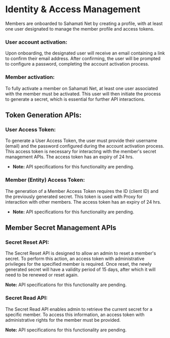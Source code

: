 # Identity & Access Management

Members are onboarded to Sahamati Net by creating a profile, with at least one user designated to manage the member profile and access tokens.

### User account activation:

Upon onboarding, the designated user will receive an email containing a link to confirm their email address. After confirming, the user will be prompted to configure a password, completing the account activation process.

### Member activation:

To fully activate a member on Sahamati Net, at least one user associated with the member must be activated. This user will then initiate the process to generate a secret, which is essential for further API interactions.

## Token Generation APIs:

### User Access Token:

To generate a User Access Token, the user must provide their username (email) and the password configured during the account activation process. This access token is necessary for interacting with the member's secret management APIs. The access token has an expiry of 24 hrs.

* **Note:** API specifications for this functionality are pending.

### Member (Entity) Access Token:

The generation of a Member Access Token requires the ID (client ID) and the previously generated secret. This token is used with Proxy for interaction with other members. The access token has an expiry of 24 hrs.

* **Note:** API specifications for this functionality are pending.

## Member Secret Management APIs

### Secret Reset API:

The Secret Reset API is designed to allow an admin to reset a member's secret. To perform this action, an access token with administrative privileges for the specified member is required. Once reset, the newly generated secret will have a validity period of 15 days, after which it will need to be renewed or reset again.

**Note:** API specifications for this functionality are pending.

### Secret Read API:

The Secret Read API enables admin to retrieve the current secret for a specific member. To access this information, an access token with administrative rights for the member must be provided.

**Note:** API specifications for this functionality are pending.
